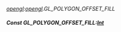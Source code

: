 _[opengl](../../modules/opengl/opengl-module.md):[opengl](../../modules/opengl/opengl-module.md).GL\_POLYGON\_OFFSET\_FILL_
##### Const GL\_POLYGON\_OFFSET\_FILL:[Int](../../modules/wonkey/wonkey-types-int.md)
